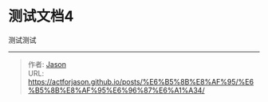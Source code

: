 # 测试文档4

测试测试
<!--more-->

---

> 作者: [Jason](https://github.com/actforjason)  
> URL: https://actforjason.github.io/posts/%E6%B5%8B%E8%AF%95/%E6%B5%8B%E8%AF%95%E6%96%87%E6%A1%A34/  

